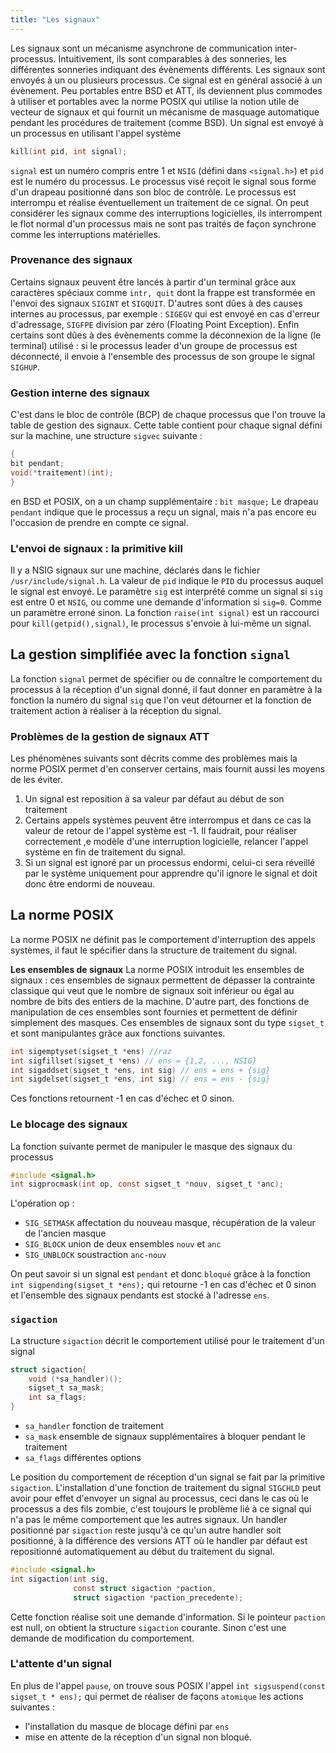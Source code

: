 ```yaml
---
title: "Les signaux"
---
```


Les signaux sont un mécanisme asynchrone de communication inter-processus.
Intuitivement, ils sont comparables à des sonneries, les différentes sonneries
indiquant des évènements différents. Les signaux sont envoyés à un ou plusieurs
processus. Ce signal est en général associé à un évènement. Peu portables entre
BSD et ATT, ils deviennent plus commodes à utiliser et portables avec la norme
POSIX qui utilise la notion utile de vecteur de signaux et qui fournit un
mécanisme de masquage automatique pendant les procédures de traitement (comme
BSD). Un signal est envoyé à un processus en utilisant l'appel système

```c
kill(int pid, int signal);
```

`signal` est un numéro compris entre 1 et `NSIG` (défini dans `<signal.h>`) et
`pid` est le numéro du processus. Le processus visé reçoit le signal sous forme
d'un drapeau positionné dans son bloc de contrôle. Le processus est interrompu
et réalise éventuellement un traitement de ce signal. On peut considérer les
signaux comme des interruptions logicielles, ils interrompent le flot normal
d'un processus mais ne sont pas traités de façon synchrone comme les
interruptions matérielles.

### Provenance des signaux

Certains signaux peuvent être lancés à partir d'un terminal grâce aux caractères
spéciaux comme `intr, quit` dont la frappe est transformée en l'envoi des
signaux `SIGINT` et `SIGQUIT`. D'autres sont dûes à des causes internes au
processus, par exemple : `SIGEGV` qui est envoyé en cas d'erreur d'adressage,
`SIGFPE` division par zéro (Floating Point Exception). Enfin certains sont dûes
à des évènements comme la déconnexion de la ligne (le terminal) utilisé : si le
processus leader d'un groupe de processus est déconnecté, il envoie à l'ensemble
des processus de son groupe le signal `SIGHUP`.

### Gestion interne des signaux

C'est dans le bloc de contrôle (BCP) de chaque processus que l'on trouve la
table de gestion des signaux. Cette table contient pour chaque signal défini sur
la machine, une structure `sigvec` suivante :

```c
{
bit pendant;
void(*traitement)(int);
}
```

en BSD et POSIX, on a un champ supplémentaire : `bit masque;` Le drapeau
`pendant` indique que le processus a reçu un signal, mais n'a pas encore eu
l'occasion de prendre en compte ce signal.

### L'envoi de signaux : la primitive kill

Il y a NSIG signaux sur une machine, déclarés dans le fichier
`/usr/include/signal.h`. La valeur de `pid` indique le `PID` du processus auquel
le signal est envoyé. Le paramètre `sig` est interprété comme un signal si `sig`
est entre 0 et `NSIG`, ou comme une demande d'information si `sig=0`. Comme un
paramètre erroné sinon. La fonction `raise(int signal)` est un raccourci pour
`kill(getpid(),signal)`, le processus s'envoie à lui-même un signal.

## La gestion simplifiée avec la fonction `signal`

La fonction `signal` permet de spécifier ou de connaître le comportement du
processus à la réception d'un signal donné, il faut donner en paramètre à la
fonction la numéro du signal `sig` que l'on veut détourner et la fonction de
traitement action à réaliser à la réception du signal.

### Problèmes de la gestion de signaux ATT

Les phénomènes suivants sont décrits comme des problèmes mais la norme POSIX
permet d'en conserver certains, mais fournit aussi les moyens de les éviter.

1. Un signal est reposition à sa valeur par défaut au début de son traitement
2. Certains appels systèmes peuvent être interrompus et dans ce cas la valeur de
   retour de l'appel système est -1. Il faudrait, pour réaliser correctement ,e
   modèle d'une interruption logicielle, relancer l'appel système en fin de
   traitement du signal.
3. Si un signal est ignoré par un processus endormi, celui-ci sera réveillé par
   le système uniquement pour apprendre qu'il ignore le signal et doit donc être
   endormi de nouveau.

## La norme POSIX

La norme POSIX ne définit pas le comportement d'interruption des appels
systèmes, il faut le spécifier dans la structure de traitement du signal.

**Les ensembles de signaux** La norme POSIX introduit les ensembles de signaux :
ces ensembles de signaux permettent de dépasser la contrainte classique qui veut
que le nombre de signaux soit inférieur ou égal au nombre de bits des entiers de
la machine. D'autre part, des fonctions de manipulation de ces ensembles sont
fournies et permettent de définir simplement des masques. Ces ensembles de
signaux sont du type `sigset_t` et sont manipulantes grâce aux fonctions
suivantes.

```c
int sigemptyset(sigset_t *ens) //raz
int sigfillset(sigset_t *ens) // ens = {1,2, ..., NSIG}
int sigaddset(sigset_t *ens, int sig) // ens = ens + {sig}
int sigdelset(sigset_t *ens, int sig) // ens = ens - {sig}
```

Ces fonctions retournent -1 en cas d'échec et 0 sinon.

### Le blocage des signaux

La fonction suivante permet de manipuler le masque des signaux du processus

```c
#include <signal.h>
int sigprocmask(int op, const sigset_t *nouv, sigset_t *anc);
```

L'opération op :

+ `SIG_SETMASK` affectation du nouveau masque, récupération de la valeur de
  l'ancien masque
+ `SIG_BLOCK` union de deux ensembles `nouv` et `anc`
+ `SIG_UNBLOCK` soustraction `anc-nouv`

On peut savoir si un signal est `pendant` et donc `bloqué` grâce à la fonction
`int sigpending(sigset_t *ens);` qui retourne -1 en cas d'échec et 0 sinon et
l'ensemble des signaux pendants est stocké à l'adresse `ens`.

### `sigaction`

La structure `sigaction` décrit le comportement utilisé pour le traitement d'un
signal

```c
struct sigaction{
    void (*sa_handler)();
    sigset_t sa_mask;
    int sa_flags;
}
```

+ `sa_handler` fonction de traitement
+ `sa_mask` ensemble de signaux supplémentaires à bloquer pendant le traitement
+ `sa_flags` différentes options

Le position du comportement de réception d'un signal se fait par la primitive
`sigaction`. L'installation d'une fonction de traitement du signal `SIGCHLD`
peut avoir pour effet d'envoyer un signal au processus, ceci dans le cas où le
processus a des fils zombie, c'est toujours le problème lié à ce signal qui n'a
pas le même comportement que les autres signaux. Un handler positionné par
`sigaction` reste jusqu'à ce qu'un autre handler soit positionné, à la
différence des versions ATT où le handler par défaut est repositionné
automatiquement au début du traitement du signal.

```c
#include <signal.h>
int sigaction(int sig,
              const struct sigaction *paction,
              struct sigaction *paction_precedente);
```

Cette fonction réalise soit une demande d'information. Si le pointeur `paction`
est null, on obtient la structure `sigaction` courante. Sinon c'est une demande
de modification du comportement.

### L'attente d'un signal

En plus de l'appel `pause`, on trouve sous POSIX l'appel `int sigsuspend(const
sigset_t * ens);` qui permet de réaliser de façons `atomique` les actions
suivantes :

+ l'installation du masque de blocage défini par `ens`
+ mise en attente de la réception d'un signal non bloqué.
